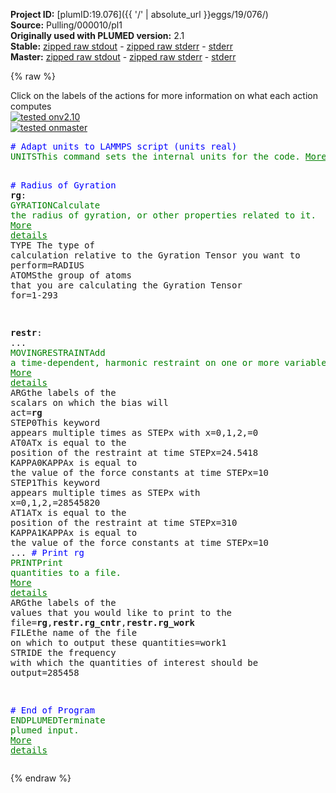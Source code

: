 **Project ID:** [plumID:19.076]({{ '/' | absolute_url }}eggs/19/076/)  
**Source:** Pulling/000010/pl1  
**Originally used with PLUMED version:** 2.1  
**Stable:** [zipped raw stdout](pl1.plumed.stdout.txt.zip) - [zipped raw stderr](pl1.plumed.stderr.txt.zip) - [stderr](pl1.plumed.stderr)  
**Master:** [zipped raw stdout](pl1.plumed_master.stdout.txt.zip) - [zipped raw stderr](pl1.plumed_master.stderr.txt.zip) - [stderr](pl1.plumed_master.stderr)  

{% raw %}
<div class="plumedpreheader">
<div class="headerInfo" id="value_details_data/Pulling/000010/pl1"> Click on the labels of the actions for more information on what each action computes </div>
<div class="containerBadge">
<div class="headerBadge"><a href="pl1.plumed.stderr"><img src="https://img.shields.io/badge/v2.10-passing-green.svg" alt="tested onv2.10" /></a></div>
<div class="headerBadge"><a href="pl1.plumed_master.stderr"><img src="https://img.shields.io/badge/master-passing-green.svg" alt="tested onmaster" /></a></div>
</div>
</div>
<pre class="plumedlisting">
<span style="color:blue" class="comment"># Adapt units to LAMMPS script (units real)</span>
<span class="plumedtooltip" style="color:green">UNITS<span class="right">This command sets the internal units for the code. <a href="https://www.plumed.org/doc-master/user-doc/html/UNITS" style="color:green">More details</a><i></i></span></span> <span class="plumedtooltip">LENGTH<span class="right">the units of lengths<i></i></span></span>=A <span class="plumedtooltip">TIME<span class="right">the units of time<i></i></span></span>=fs <span class="plumedtooltip">ENERGY<span class="right">the units of energy<i></i></span></span>=kcal/mol

<span style="color:blue" class="comment"># Radius of Gyration</span>
<span style="display:none;" id="data/Pulling/000010/pl1">The UNITS action with label <b></b> calculates something</span><b name="data/Pulling/000010/pl1rg" onclick='showPath("data/Pulling/000010/pl1","data/Pulling/000010/pl1rg","data/Pulling/000010/pl1rg","brown")'>rg</b>: <span class="plumedtooltip" style="color:green">GYRATION<span class="right">Calculate the radius of gyration, or other properties related to it. <a href="https://www.plumed.org/doc-master/user-doc/html/GYRATION" style="color:green">More details</a><i></i></span></span> <span class="plumedtooltip">TYPE<span class="right"> The type of calculation relative to the Gyration Tensor you want to perform<i></i></span></span>=RADIUS <span class="plumedtooltip">ATOMS<span class="right">the group of atoms that you are calculating the Gyration Tensor for<i></i></span></span>=1-293


<span style="display:none;" id="data/Pulling/000010/pl1rg">The GYRATION action with label <b>rg</b> calculates the following quantities:<table  align="center" frame="void" width="95%" cellpadding="5%"><tr><td width="5%"><b> Quantity </b>  </td><td><b> Description </b> </td></tr><tr><td width="5%">rg.value</td><td>the radius that was computed from the weights</td></tr></table></span><b name="data/Pulling/000010/pl1restr" onclick='showPath("data/Pulling/000010/pl1","data/Pulling/000010/pl1restr","data/Pulling/000010/pl1restr","brown")'>restr</b>: ...
        <span class="plumedtooltip" style="color:green">MOVINGRESTRAINT<span class="right">Add a time-dependent, harmonic restraint on one or more variables. <a href="https://www.plumed.org/doc-master/user-doc/html/MOVINGRESTRAINT" style="color:green">More details</a><i></i></span></span>
        <span class="plumedtooltip">ARG<span class="right">the labels of the scalars on which the bias will act<i></i></span></span>=<b name="data/Pulling/000010/pl1rg">rg</b>
        <span class="plumedtooltip">STEP0<span class="right">This keyword appears multiple times as STEPx with x=0,1,2,<i></i></span></span>=0 <span class="plumedtooltip">AT0<span class="right">ATx is equal to the position of the restraint at time STEPx<i></i></span></span>=24.5418 <span class="plumedtooltip">KAPPA0<span class="right">KAPPAx is equal to the value of the force constants at time STEPx<i></i></span></span>=10
        <span class="plumedtooltip">STEP1<span class="right">This keyword appears multiple times as STEPx with x=0,1,2,<i></i></span></span>=28545820 <span class="plumedtooltip">AT1<span class="right">ATx is equal to the position of the restraint at time STEPx<i></i></span></span>=310 <span class="plumedtooltip">KAPPA1<span class="right">KAPPAx is equal to the value of the force constants at time STEPx<i></i></span></span>=10
...
<span style="color:blue" class="comment"># Print rg</span>
<span style="display:none;" id="data/Pulling/000010/pl1restr">The MOVINGRESTRAINT action with label <b>restr</b> calculates the following quantities:<table  align="center" frame="void" width="95%" cellpadding="5%"><tr><td width="5%"><b> Quantity </b>  </td><td><b> Description </b> </td></tr><tr><td width="5%">restr.bias</td><td>the instantaneous value of the bias potential</td></tr><tr><td width="5%">restr.work</td><td>the total work performed changing this restraint</td></tr><tr><td width="5%">restr.force2</td><td>the instantaneous value of the squared force due to this bias potential</td></tr><tr><td width="5%">restr._cntr</td><td>one or multiple instances of this quantity can be referenced elsewhere in the input file</td></tr><tr><td width="5%">restr._work</td><td>one or multiple instances of this quantity can be referenced elsewhere in the input file</td></tr><tr><td width="5%">restr._kappa</td><td>one or multiple instances of this quantity can be referenced elsewhere in the input file</td></tr></table></span><span class="plumedtooltip" style="color:green">PRINT<span class="right">Print quantities to a file. <a href="https://www.plumed.org/doc-master/user-doc/html/PRINT" style="color:green">More details</a><i></i></span></span> <span class="plumedtooltip">ARG<span class="right">the labels of the values that you would like to print to the file<i></i></span></span>=<b name="data/Pulling/000010/pl1rg">rg</b>,<b name="data/Pulling/000010/pl1restr">restr.rg_cntr</b>,<b name="data/Pulling/000010/pl1restr">restr.rg_work</b> <span class="plumedtooltip">FILE<span class="right">the name of the file on which to output these quantities<i></i></span></span>=work1 <span class="plumedtooltip">STRIDE<span class="right"> the frequency with which the quantities of interest should be output<i></i></span></span>=285458

<span style="color:blue" class="comment"># End of Program</span>
<span class="plumedtooltip" style="color:green">ENDPLUMED<span class="right">Terminate plumed input. <a href="https://www.plumed.org/doc-master/user-doc/html/ENDPLUMED" style="color:green">More details</a><i></i></span></span><span style="color:blue" class="comment">
</span></pre>
{% endraw %}
